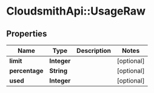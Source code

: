 # CloudsmithApi::UsageRaw

## Properties
Name | Type | Description | Notes
------------ | ------------- | ------------- | -------------
**limit** | **Integer** |  | [optional] 
**percentage** | **String** |  | [optional] 
**used** | **Integer** |  | [optional] 


